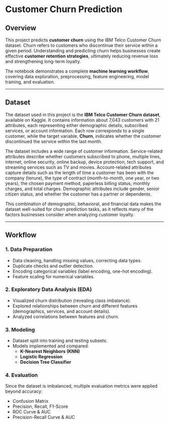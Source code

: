 # Customer Churn Prediction  

## Overview  
This project predicts **customer churn** using the IBM Telco Customer Churn dataset. Churn refers to customers who discontinue their service within a given period. Understanding and predicting churn helps businesses create effective **customer retention strategies**, ultimately reducing revenue loss and strengthening long-term loyalty.  

The notebook demonstrates a complete **machine learning workflow**, covering data exploration, preprocessing, feature engineering, model training, and evaluation.  

---

## Dataset  
The dataset used in this project is the **IBM Telco Customer Churn dataset**, available on Kaggle. It contains information about 7,043 customers with 21 attributes, each representing either demographic details, subscribed services, or account information. Each row corresponds to a single customer, while the target variable, **Churn**, indicates whether the customer discontinued the service within the last month.  

The dataset includes a wide range of customer information. Service-related attributes describe whether customers subscribed to phone, multiple lines, internet, online security, online backup, device protection, tech support, and streaming services such as TV and movies. Account-related attributes capture details such as the length of time a customer has been with the company (tenure), the type of contract (month-to-month, one year, or two years), the chosen payment method, paperless billing status, monthly charges, and total charges. Demographic attributes include gender, senior citizen status, and whether the customer has a partner or dependents.  

This combination of demographic, behavioral, and financial data makes the dataset well-suited for churn prediction tasks, as it reflects many of the factors businesses consider when analyzing customer loyalty.  

---

## Workflow  

### 1. Data Preparation  
- Data cleaning, handling missing values, correcting data types.  
- Duplicate checks and outlier detection.  
- Encoding categorical variables (label encoding, one-hot encoding).  
- Feature scaling for numerical variables.  

### 2. Exploratory Data Analysis (EDA)  
- Visualized churn distribution (revealing class imbalance).  
- Explored relationships between churn and different features (demographics, services, and account details).  
- Analyzed correlations between features and churn.  

### 3. Modeling  
- Dataset split into training and testing subsets.  
- Models implemented and compared:  
  - **K-Nearest Neighbors (KNN)**  
  - **Logistic Regression**  
  - **Decision Tree Classifier**  

### 4. Evaluation  
Since the dataset is imbalanced, multiple evaluation metrics were applied beyond accuracy:  
- Confusion Matrix  
- Precision, Recall, F1-Score  
- ROC Curve & AUC  
- Precision-Recall Curve & AUC  
